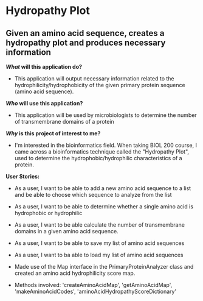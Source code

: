 # Hydropathy Plot 

## Given an amino acid sequence, creates a hydropathy plot and produces necessary information

***What* will this application do?**
- This application will output necessary information related to the hydrophilicity/hydrophobicity
of the given primary protein sequence (amino acid sequence).

***Who* will use this application?**
- This application will be used by microbiologists to determine the number of transmembrane domains
of a protein 

***Why* is this project of interest to me?**
- I'm interested in the bioinformatics field. When taking BIOL 200 course, I came across a bioinformatics
technique called the "Hydropathy Plot", used to determine the hydrophobic/hydrophilic characteristics of a protein. 

**User Stories:**

- As a user, I want to be able to add a new amino acid sequence to a list and be able to choose which sequence 
  to analyze from the list
- As a user, I want to be able to determine whether a single amino acid is hydrophobic or hydrophilic 
- As a user, I want to be able calculate the number of transmembrane domains in a given amino acid sequence. 

- As a user, I want to be able to save my list of amino acid sequences
- As a user, I want to ba able to load my list of amino acid sequences

- Made use of the Map interface in the PrimaryProteinAnalyzer class and created an amino acid hydrophilicity score map.
- Methods involved: 'createAminoAcidMap', 'getAminoAcidMap', 'makeAminoAcidCodes', 'aminoAcidHydropathyScoreDictionary'
